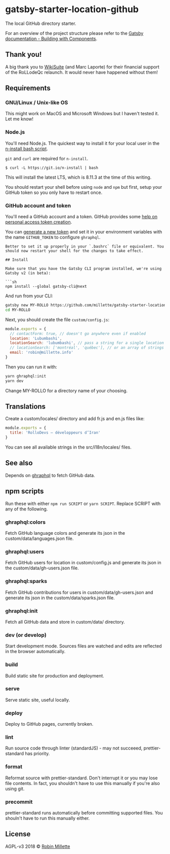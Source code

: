 # gatsby-starter-location-github

The local GitHub directory starter.

For an overview of the project structure please refer to the [Gatsby documentation - Building with Components](https://www.gatsbyjs.org/docs/building-with-components/).

## Thank you!

A big thank you to [WikiSuite](https://wikisuite.org/) (and Marc Laporte) for their financial support of the RoLLodeQc relaunch. It would never have happened without them!

## Requirements

### GNU/Linux / Unix-like OS

This might work on MacOS and Microsoft Windows but I haven't tested it. Let me know!

### Node.js

You'll need Node.js. The quickest way to install it for your local user in the [n-install bash script](https://github.com/mklement0/n-install).

`git` and `curl` are required for `n-install`.

```
$ curl -L https://git.io/n-install | bash
```

This will install the latest LTS, which is 8.11.3 at the time of this writing.

You should restart your shell before using `node` and `npm` but first, setup your GitHub token so you only have to restart once.

### GitHub account and token

You'll need a GitHub account and a token. GitHub provides some [help on personal access token creation](https://help.github.com/articles/creating-a-personal-access-token-for-the-command-line/).

You can [generate a new token](https://github.com/settings/tokens) and set it in your environment variables with the name `GITHUB_TOKEN` to configure `ghraphql`.

````
Better to set it up properly in your `.bashrc` file or equivalent. You should now restart your shell for the changes to take effect.

## Install

Make sure that you have the Gatsby CLI program installed, we're using Gatsby v2 (in beta):

```sh
npm install --global gatsby-cli@next
````

And run from your CLI:

```sh
gatsby new MY-ROLLO https://github.com/millette/gatsby-starter-location-github#prod
cd MY-ROLLO
```

Next, you should create the file `custom/config.js`:

```js
module.exports = {
  // contactForm: true, // doesn't go anywhere even if enabled
  location: 'Lubumbashi',
  locationSearch: 'lubumbashi', // pass a string for a single location
  // locationSearch: ['montréal', 'québec'], // or an array of strings for multiple locations or synonyms
  email: 'robin@millette.info'
}
```

Then you can run it with:

```sh
yarn ghraphql:init
yarn dev
```

Change MY-ROLLO for a directory name of your choosing.

## Translations

Create a custom/locales/ directory and add fr.js and en.js files like:

```js
module.exports = {
  title: 'RolloDevs — développeurs d’Iran'
}
```

You can see all available strings in the src/i18n/locales/ files.

## See also

Depends on [ghraphql](https://github.com/millette/ghraphql) to fetch GitHub data.

## npm scripts

Run these with either `npm run SCRIPT` or `yarn SCRIPT`. Replace SCRIPT with any of the following.

### ghraphql:colors

Fetch GitHub language colors and generate its json in the custom/data/languages.json file.

### ghraphql:users

Fetch GitHub users for location in custom/config.js and generate its json in the custom/data/gh-users.json file.

### ghraphql:sparks

Fetch GitHub contributions for users in custom/data/gh-users.json and generate its json in the custom/data/sparks.json file.

### ghraphql:init

Fetch all GitHub data and store in custom/data/ directory.

### dev (or develop)

Start development mode. Sources files are watched and edits are reflected in the browser automatically.

### build

Build static site for production and deployment.

### serve

Serve static site, useful locally.

### deploy

Deploy to GitHub pages, currently broken.

### lint

Run source code through linter (standardJS) - may not succeeed, prettier-standard has priority.

### format

Reformat source with prettier-standard. Don't interrupt it or you may lose file contents. In fact, you shouldn't have to use this manually if you're also using git.

### precommit

prettier-standard runs automatically before committing supported files. You shouln't have to run this manually either.

## License

AGPL-v3 2018 © [Robin Millette](http://robin.millette.info)
